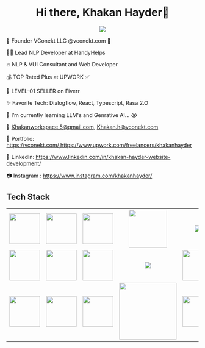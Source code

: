 <body>
  <div align="center">
    <h1> Hi there, Khakan Hayder👋<a href="https://vconekt.com/"></h1>
  </div>
<p align="center">
<a href="https://vconekt.com/"><img src="https://readme-typing-svg.herokuapp.com/?lines=NLP+and+Web+Developer;Mern+Stack+Developer&font=Roboto&size=26&duration=3500&pause=500&center=true&width=500&height=50&color=eab676"></a>
	

🤵 Founder VConekt LLC @vconekt.com 🤖
	
👨‍💻 Lead NLP Developer at HandyHelps

🔥 NLP & VUI Consultant and Web Developer 
	
💰 TOP Rated Plus at UPWORK ✅

💸 LEVEL-01 SELLER on Fiverr

✨ Favorite Tech: Dialogflow, React, Typescript, Rasa 2.O

📓 I’m currently learning LLM's and Genrative AI... 😭

📧 Khakanworkspace.5@gmail.com, Khakan.h@vconekt.com

🎨 Portfolio: https://vconekt.com/,https://www.upwork.com/freelancers/khakanhayder

💼 LinkedIn: https://www.linkedin.com/in/khakan-hayder-website-development/

📷 Instagram : https://www.instagram.com/khakanhayder/
 
<h2>Tech Stack</h2>

<table width="100">
    <tr>
        <td align='center' width="200">
            <img src="https://www.svgrepo.com/show/353648/dialogflow.svg" width="80">
	</td>
        <td align='center' width="200">
            <img src="https://upload.wikimedia.org/wikipedia/commons/thumb/c/cb/Google_Assistant_logo.svg/1200px-Google_Assistant_logo.svg.png" width="80">
        </td>
        <td align='center' width="200">
            <img src="https://github.com/abranhe/programming-languages-logos/blob/master/src/javascript/javascript.svg" width="80">
        </td>
        <td align='center' width="200">
            <img src="https://fiverr-res.cloudinary.com/npm-assets/layout-server/fiverr-og-logo.5fd6463.png" width="100">
        </td>
        <td align='center' width="200">
            <img src="https://www.vectorlogo.zone/logos/reactjs/reactjs-ar21.svg">
        </td>
    </tr>
 
  <tr>
        <td align='center'>
            <img src="https://upload.wikimedia.org/wikipedia/commons/thumb/3/38/HTML5_Badge.svg/600px-HTML5_Badge.svg.png" width="80">
        </td>
        <td align='center'>
            <img src="https://upload.wikimedia.org/wikipedia/commons/thumb/4/4c/Typescript_logo_2020.svg/1200px-Typescript_logo_2020.svg.png" width="80">
        </td>
        <td align='center'>
            <img src="https://github.com/bestofjs/bestofjs-webui/blob/master/public/logos/vscode.svg" width="80">
        </td>
        <td align='center'>
            <img src="https://download.logo.wine/logo/Amazon_Alexa/Amazon_Alexa-Logo.wine.png">
        </td>  
        <td align='center'>
            <img src="https://www.vectorlogo.zone/logos/php/php-ar21.svg" width="80">
        </td>
    </tr>
    <tr>
        <td align='center'>
            <img src="https://upload.wikimedia.org/wikipedia/commons/thumb/9/99/Unofficial_Windows_logo_variant_-_2002%E2%80%932012_%28Multicolored%29.svg/1280px-Unofficial_Windows_logo_variant_-_2002%E2%80%932012_%28Multicolored%29.svg.png" width="80">
        </td>
        <td align='center'>
            <img src="https://upload.wikimedia.org/wikipedia/commons/thumb/9/93/Wordpress_Blue_logo.png/1280px-Wordpress_Blue_logo.png" width="80">
        </td>
        <td align='center'>
            <img src="https://seeklogo.com/images/S/shopify-logo-EC1676D137-seeklogo.com.png" width="80">
        </td>
        <td align='center'>
            <img src="https://www.vectorlogo.zone/logos/nodejs/nodejs-horizontal.svg" width="150">
        </td>
        <td align='center'>
            <img src="https://upload.wikimedia.org/wikipedia/commons/thumb/e/ee/.NET_Core_Logo.svg/1200px-.NET_Core_Logo.svg.png" width="80">
        </td>
    </tr>
</table>

</p>

 </p>
 
<br>
<!-- Put this code anywhere in the body of your page where you want the badge to show up. -->
<body>
<div itemscope itemtype='http://schema.org/Person' class='fiverr-seller-widget' style='display: inline-block;'>
     <a itemprop='url' href=https://www.fiverr.com/khakanhayder rel="nofollow" target="_blank" style='display: inline-block;'>
        <div class='fiverr-seller-content' id='fiverr-seller-widget-content-4db6a5f7-ab12-47bc-8910-5ceeff3445d2' itemprop='contentURL' style='display: none;'></div>
        <div id='fiverr-widget-seller-data' style='display: none;'>
            <div itemprop='name' >khakanhayder</div>
            <div itemscope itemtype='http://schema.org/Organization'><span itemprop='name'>Fiverr</span></div>
            <div itemprop='jobtitle'>Seller</div>
            <div itemprop='description'>Experienced Senior Software Engineer with seven years of expertise crafting seamless, secure, and scalable web and mobile applications. I leverage cutting-edge technologies including Nodejs, Reactjs, Nestjs, Nextjs, TypeScript, MongoDB, and PostgreSQL to develop robust solutions tailored to your needs. Proficient in WordPress and Shopify, I specialize in building dynamic e-commerce platforms alongside traditional web and mobile applications. Let's collaborate to bring your digital vision to life!</div>
        </div>
    </a>
</div>

<script id='fiverr-seller-widget-script-4db6a5f7-ab12-47bc-8910-5ceeff3445d2' src='https://widgets.fiverr.com/api/v1/seller/khakanhayder?widget_id=4db6a5f7-ab12-47bc-8910-5ceeff3445d2' data-config='{"category_name":"Programming \u0026 Tech"}' async='true' defer='true'></script>

</body>
